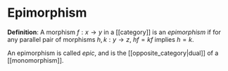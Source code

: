 # Epimorphism
**Definition**: A morphism $f: x \to y$ in a [[category]] is an *epimorphism* if for any parallel pair of morphisms $h, k: y \to z$, $hf = kf$ implies $h = k$.

An epimorphism is called *epic*, and is the [[opposite_category|dual]] of a [[monomorphism]].